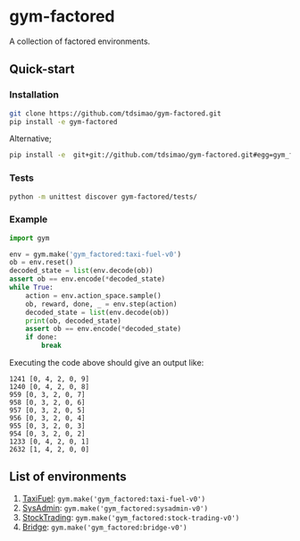 # gym-factored
A collection of factored environments.

## Quick-start 

### Installation
```bash
git clone https://github.com/tdsimao/gym-factored.git
pip install -e gym-factored
```

Alternative;
```bash
pip install -e  git+git://github.com/tdsimao/gym-factored.git#egg=gym_factored
```

### Tests
```bash
python -m unittest discover gym-factored/tests/
```


### Example
```python
import gym

env = gym.make('gym_factored:taxi-fuel-v0')
ob = env.reset()
decoded_state = list(env.decode(ob))
assert ob == env.encode(*decoded_state)
while True:
    action = env.action_space.sample()
    ob, reward, done, _ = env.step(action)
    decoded_state = list(env.decode(ob))
    print(ob, decoded_state)
    assert ob == env.encode(*decoded_state)
    if done:
        break
```

Executing the code above should give an output like:
```
1241 [0, 4, 2, 0, 9]
1240 [0, 4, 2, 0, 8]
959 [0, 3, 2, 0, 7]
958 [0, 3, 2, 0, 6]
957 [0, 3, 2, 0, 5]
956 [0, 3, 2, 0, 4]
955 [0, 3, 2, 0, 3]
954 [0, 3, 2, 0, 2]
1233 [0, 4, 2, 0, 1]
2632 [1, 4, 2, 0, 0]
```

## List of environments

1. [TaxiFuel](gym_factored/envs/taxi_fuel.py): `gym.make('gym_factored:taxi-fuel-v0')`
2. [SysAdmin](./gym_factored/envs/sysadmin.py): `gym.make('gym_factored:sysadmin-v0')`
3. [StockTrading](./gym_factored/envs/stock_trading.py): `gym.make('gym_factored:stock-trading-v0')`
4. [Bridge](./gym_factored/envs/bridge.py): `gym.make('gym_factored:bridge-v0')`
